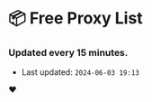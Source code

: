 # :package: Free Proxy List
### Updated every 15 minutes.

- Last updated: `2024-06-03 19:13`

:heart:
